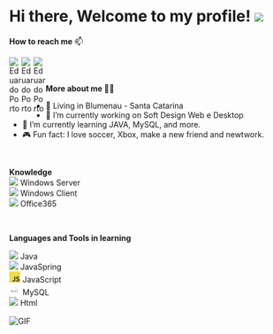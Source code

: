 # Hi there, Welcome to my profile! <img src="https://media.giphy.com/media/hvRJCLFzcasrR4ia7z/giphy.gif" width="25px"></img>
**How to reach me** 📫

<a href="https://www.linkedin.com/in/eduardocporto/" target="_blank" rel="noopener noreferrer">
  <img align="left" alt="Eduardo Porto" width="22px" src="https://cdn2.iconfinder.com/data/icons/social-media-2285/512/1_Linkedin_unofficial_colored_svg-256.png"/>
</a> 

<a href="https://www.instagram.com/eduardoc.porto/" target="_blank"> 
  <img align="left" alt="Eduardo Porto" width="22px" src="https://cdn1.iconfinder.com/data/icons/social-rounded-2/32/instagram-256.png"/>
</a> 

<a href="https://api.whatsapp.com/send?phone=5547997339278&text=Ol%C3%A1!" target="_blank"> 
  <img align="left" alt="Eduardo Porto" width="22px" src="https://cdn4.iconfinder.com/data/icons/social-media-2210/24/Whatsapp-256.png"/>
</a>

<br><br>

**More about me :man_technologist:** 

- :round_pushpin: Living in Blumenau - Santa Catarina 
- :office: I’m currently working on Soft Design Web e Desktop
- :rocket: I’m currently learning JAVA, MySQL, and more.
- :video_game: Fun fact: I love soccer, Xbox, make a new friend and newtwork.

<br>


**Knowledge**  
<code><img height="20" src="https://cdn3.iconfinder.com/data/icons/logos-brands-3/24/logo_brand_brands_logos_microsoft_windows-256.png"></code> Windows Server <br>
<code><img height="20" src="https://cdn0.iconfinder.com/data/icons/brands-colored-2/192/windows-social-network-brand-logo-256.png"></code> Windows Client <br>
<img height="20" src="https://cdn3.iconfinder.com/data/icons/popular-services-brands-vol-2/512/microsoft-office-256.png"></code> Office365 <br>

<br>

**Languages and Tools in learning**  

<code><img height="20" src="https://cdn.icon-icons.com/icons2/159/PNG/256/java_22523.png"></code> Java  <br>
<code><img height="20" src="https://toppng.com/uploads/preview/spring-framework-logo-115631739970c79rwadnp.png"></code> JavaSpring <br>
<code><img height="20" src="https://raw.githubusercontent.com/github/explore/80688e429a7d4ef2fca1e82350fe8e3517d3494d/topics/javascript/javascript.png"></code> JavaScript <br>
<code><img height="20" src="https://raw.githubusercontent.com/github/explore/80688e429a7d4ef2fca1e82350fe8e3517d3494d/topics/mysql/mysql.png"></code> MySQL <br>
<code><img height="20" src="https://cdn1.iconfinder.com/data/icons/metro-ui-dock-icon-set--icons-by-dakirby/256/HTML.png"></code> Html <br>

<img align="center" alt="GIF" src="https://media.tenor.com/images/2ae9c8ecf64fa5eaf4eafa3a75e30b76/tenor.gif" width="500" height="320" />

